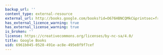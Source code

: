 ```yaml
---
backup_url: ''
content_type: external-resource
external_url: http://books.google.com/books?id=O676HBNCQMkC&printsec=frontcover
has_external_licence_warning: true
has_external_license_warning: true
is_broken: ''
license: https://creativecommons.org/licenses/by-nc-sa/4.0/
title: Google Books
uid: 6961b045-0528-491e-ac8e-495e8f9f7cef
---
```

